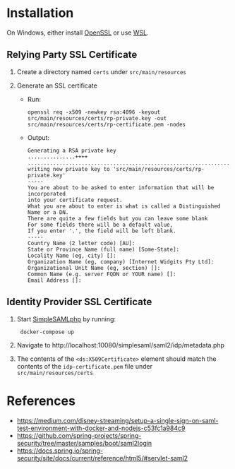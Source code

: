 # Installation

On Windows, either install [OpenSSL](https://slproweb.com/products/Win32OpenSSL.html) or use [WSL](https://docs.microsoft.com/windows/wsl/install-win10).

## Relying Party SSL Certificate

1. Create a directory named `certs` under `src/main/resources`
2. Generate an SSL certificate

    - Run:

          openssl req -x509 -newkey rsa:4096 -keyout src/main/resources/certs/rp-private.key -out src/main/resources/certs/rp-certificate.pem -nodes

    - Output:

          Generating a RSA private key
          ...............++++
          ..........................................................................................++++
          writing new private key to 'src/main/resources/certs/rp-private.key'
          -----
          You are about to be asked to enter information that will be incorporated
          into your certificate request.
          What you are about to enter is what is called a Distinguished Name or a DN.
          There are quite a few fields but you can leave some blank
          For some fields there will be a default value,
          If you enter '.', the field will be left blank.
          -----
          Country Name (2 letter code) [AU]:
          State or Province Name (full name) [Some-State]:
          Locality Name (eg, city) []:
          Organization Name (eg, company) [Internet Widgits Pty Ltd]:
          Organizational Unit Name (eg, section) []:
          Common Name (e.g. server FQDN or YOUR name) []:
          Email Address []:

## Identity Provider SSL Certificate

1. Start [SimpleSAMLphp](https://hub.docker.com/r/kristophjunge/test-saml-idp/) by running:

        docker-compose up

2. Navigate to http://localhost:10080/simplesaml/saml2/idp/metadata.php
3. The contents of the `<ds:X509Certificate>` element should match the contents of the `idp-certificate.pem` file under `src/main/resources/certs`

# References

- https://medium.com/disney-streaming/setup-a-single-sign-on-saml-test-environment-with-docker-and-nodejs-c53fc1a984c9
- https://github.com/spring-projects/spring-security/tree/master/samples/boot/saml2login
- https://docs.spring.io/spring-security/site/docs/current/reference/html5/#servlet-saml2
